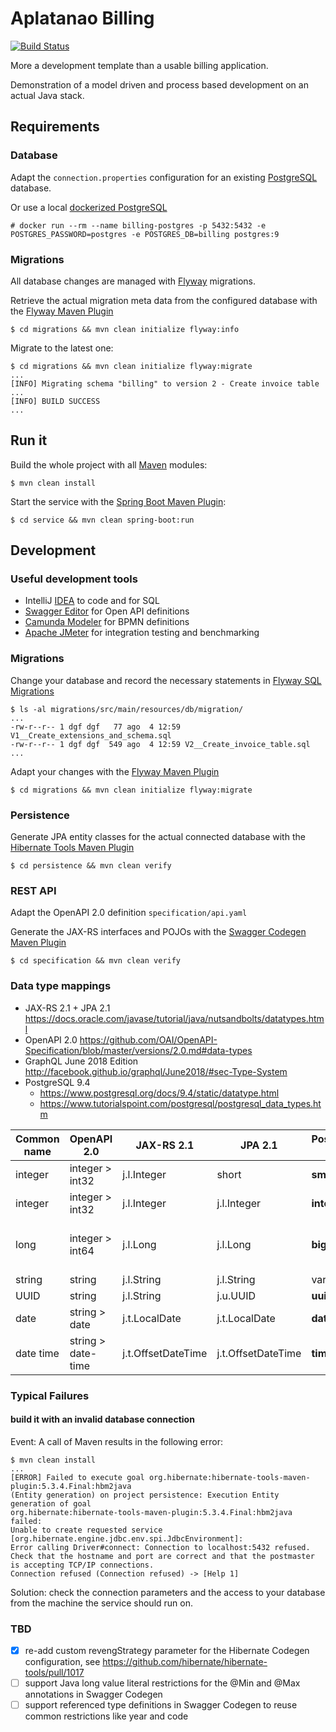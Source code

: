 # Aplatanao Billing

[![Build Status](https://travis-ci.org/dgf/billing.svg?branch=master)](https://travis-ci.org/dgf/billing)

More a development template than a usable billing application.

Demonstration of a model driven and process based development on an actual Java stack.

## Requirements

### Database

Adapt the `connection.properties` configuration for an existing [PostgreSQL] database.

Or use a local [dockerized PostgreSQL]

    # docker run --rm --name billing-postgres -p 5432:5432 -e POSTGRES_PASSWORD=postgres -e POSTGRES_DB=billing postgres:9

### Migrations

All database changes are managed with [Flyway] migrations.

Retrieve the actual migration meta data from the configured database with the [Flyway Maven Plugin]

    $ cd migrations && mvn clean initialize flyway:info

Migrate to the latest one:

    $ cd migrations && mvn clean initialize flyway:migrate
    ...
    [INFO] Migrating schema "billing" to version 2 - Create invoice table
    ...
    [INFO] BUILD SUCCESS
    ...

## Run it

Build the whole project with all [Maven] modules:

    $ mvn clean install

Start the service with the [Spring Boot Maven Plugin]:

    $ cd service && mvn clean spring-boot:run

## Development

### Useful development tools

- IntelliJ [IDEA] to code and for SQL
- [Swagger Editor] for Open API definitions
- [Camunda Modeler] for BPMN definitions
- [Apache JMeter] for integration testing and benchmarking

### Migrations

Change your database and record the necessary statements in [Flyway SQL Migrations]

    $ ls -al migrations/src/main/resources/db/migration/
    ...
    -rw-r--r-- 1 dgf dgf   77 ago  4 12:59 V1__Create_extensions_and_schema.sql
    -rw-r--r-- 1 dgf dgf  549 ago  4 12:59 V2__Create_invoice_table.sql
    ...

Adapt your changes with the [Flyway Maven Plugin]

    $ cd migrations && mvn clean initialize flyway:migrate

### Persistence

Generate JPA entity classes for the actual connected database with the [Hibernate Tools Maven Plugin]

    $ cd persistence && mvn clean verify

### REST API

Adapt the OpenAPI 2.0 definition `specification/api.yaml`

Generate the JAX-RS interfaces and POJOs with the [Swagger Codegen Maven Plugin]

    $ cd specification && mvn clean verify

### Data type mappings

- JAX-RS 2.1 + JPA 2.1 https://docs.oracle.com/javase/tutorial/java/nutsandbolts/datatypes.html
- OpenAPI 2.0 https://github.com/OAI/OpenAPI-Specification/blob/master/versions/2.0.md#data-types
- GraphQL June 2018 Edition http://facebook.github.io/graphql/June2018/#sec-Type-System
- PostgreSQL 9.4
  - https://www.postgresql.org/docs/9.4/static/datatype.html
  - https://www.tutorialspoint.com/postgresql/postgresql_data_types.htm

| Common name | OpenAPI 2.0        | JAX-RS 2.1         | JPA 2.1            | PostgreSQL 9.4 | Restrictions                                          |
| ----------- | ------------------ | ------------------ | ------------------ | -------------- |------------------------------------------------------ |
| integer     | integer > int32    | j.l.Integer        | short              | **smallint**   | 2 bytes: -32768 to +32767                             |
| integer     | integer > int32    | j.l.Integer        | j.l.Integer        | **integer**    | 4 bytes: -2147483648 to +2147483647                   |
| long        | integer > int64    | j.l.Long           | j.l.Long           | **bigint**     | 8 bytes: -9223372036854775808 to +9223372036854775807 |
| string      | string             | j.l.String         | j.l.String         | varchar(**n**) | **n** characters                                      |
| UUID        | string             | j.l.String         | j.u.UUID           | **uuid**       | 16 bytes                                              |
| date        | string > date      | j.t.LocalDate      | j.t.LocalDate      | **date**       | 4713 BC to 5874897 AD                                 |
| date time   | string > date-time | j.t.OffsetDateTime | j.t.OffsetDateTime | **timestamp**  | 4713 BC	294276 AD 1 microsecond / 14 digits           |

### Typical Failures

#### build it with an invalid database connection

Event:
A call of Maven results in the following error:

    $ mvn clean install
    ...
    [ERROR] Failed to execute goal org.hibernate:hibernate-tools-maven-plugin:5.3.4.Final:hbm2java
    (Entity generation) on project persistence: Execution Entity generation of goal
    org.hibernate:hibernate-tools-maven-plugin:5.3.4.Final:hbm2java failed:
    Unable to create requested service [org.hibernate.engine.jdbc.env.spi.JdbcEnvironment]:
    Error calling Driver#connect: Connection to localhost:5432 refused.
    Check that the hostname and port are correct and that the postmaster is accepting TCP/IP connections.
    Connection refused (Connection refused) -> [Help 1]

Solution:
check the connection parameters and the access to your database from the machine the service should run on.

### TBD

- [x] re-add custom revengStrategy parameter for the Hibernate Codegen configuration, see https://github.com/hibernate/hibernate-tools/pull/1017
- [ ] support Java long value literal restrictions for the @Min and @Max annotations in Swagger Codegen
- [ ] support referenced type definitions in Swagger Codegen to reuse common restrictions like year and code

[Apache JMeter]: https://jmeter.apache.org/
[Camunda]: https://camunda.com/
[Camunda Modeler]: https://camunda.com/products/modeler/
[dockerized PostgreSQL]: https://hub.docker.com/_/postgres/
[Flyway]: https://flywaydb.org/
[Flyway Maven Plugin]: https://flywaydb.org/documentation/maven/
[Flyway SQL Migrations]: https://flywaydb.org/documentation/migrations#sql-based-migrations
[Hibernate Tools]: https://hibernate.org/tools/
[Hibernate Tools Maven Plugin]: https://github.com/hibernate/hibernate-tools/tree/master/maven
[IDEA]: https://www.jetbrains.com/idea/
[Maven]: https://maven.apache.org/
[PostgreSQL]: https://www.postgresql.org
[Spring Boot]: https://spring.io/projects/spring-boot
[Spring Boot Maven Plugin]: https://docs.spring.io/spring-boot/docs/current/reference/html/build-tool-plugins-maven-plugin.html
[Swagger Codegen Maven Plugin]: https://github.com/swagger-api/swagger-codegen/tree/master/modules/swagger-codegen-maven-plugin
[Swagger Editor]: https://editor.swagger.io/
